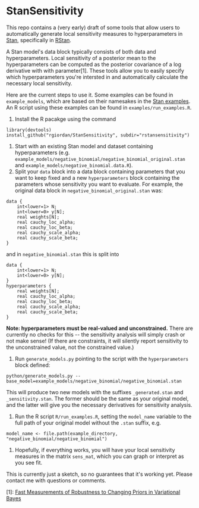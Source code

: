 # StanSensitivity

This repo contains a (very early) draft of some tools that allow users
to automatically generate local sensitivity measures to hyperparameters in
[Stan](http://mc-stan.org/), specifically in [RStan](http://mc-stan.org/interfaces/rstan.html).

A Stan model's data block typically consists of both data and hyperparameters.
Local sensitivity of a posterior mean to the hyperparameters can be
computed as the posterior covariance of a log derivative with with parameter[1].
These tools allow you to
easily specify which hyperparameters you're intersted in and automatically
calculate the necessary local sensitivity.

Here are the current steps to use it.  Some examples can be found in
```example_models```, which are based on their namesakes in the
[Stan examples](https://github.com/stan-dev/example-models).  An R script
using these examples can be found in ```examples/run_examples.R```.

1. Install the R pacakge using the command
```
library(devtools)
install_github("rgiordan/StanSensitivity", subdir="rstansensitivity")
```
1. Start with an existing Stan model and dataset containing hyperparameters (e.g. ```example_models/negative_binomial/negative_binomial_original.stan``` and ```example_models/negative_binomial.data.R```).
1. Split your ```data``` block into a data block containing parameters that
you want to keep fixed and a new ```hyperparameters``` block containing the
parameters whose sensitivity you want to evaluate.  For example, the original
data block in ```negative_binomial_original.stan``` was:
```
data {
    int<lower=1> N;
    int<lower=0> y[N];
    real weights[N];
    real cauchy_loc_alpha;
    real cauchy_loc_beta;
    real cauchy_scale_alpha;
    real cauchy_scale_beta;
}
```
and in ```negative_binomial.stan``` this is split into
```
data {
    int<lower=1> N;
    int<lower=0> y[N];
}
hyperparameters {
    real weights[N];
    real cauchy_loc_alpha;
    real cauchy_loc_beta;
    real cauchy_scale_alpha;
    real cauchy_scale_beta;
}
```
**Note: hyperparameters must be real-valued and unconstrained.**  There are
currently no checks for this -- the sensitivity analysis will simply crash
or not make sense!  (If there are constraints, it will silently report
sensitivity to the unconstrained value, not the constrained value.)
1. Run ```generate_models.py``` pointing to the script with the
```hyperparameters``` block defined:
```
python/generate_models.py --base_model=example_models/negative_binomial/negative_binomial.stan
```
This will produce two new models with the suffixes ```_generated.stan``` and
```_sensitivity.stan```.   The former should be the same as your original
model, and the latter will give you the necessary derivatives for sensitivity
analysis.
1. Run the R script ```R/run_examples.R```, setting the ```model_name``` variable
to the full path of your original model without the ```.stan``` suffix, e.g.
```
model_name <- file.path(example_directory, "negative_binomial/negative_binomial")
```
1. Hopefully, if everything works, you will have your local sensitivity measures
in the matrix ```sens_mat```, which you can graph or interpret as you see fit.

This is currently just a sketch, so no guarantees that
it's working yet.  Please contact me with questions or comments.

[1]: [Fast Measurements of Robustness to Changing Priors in Variational Bayes](https://arxiv.org/abs/1611.07469)
